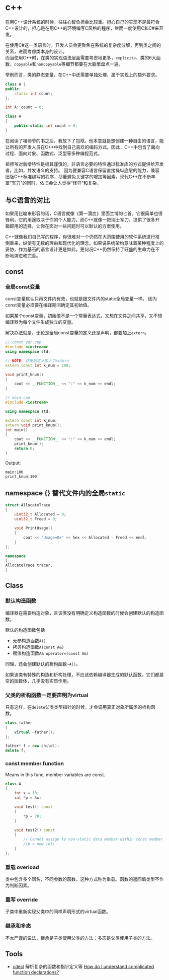 
# c++

在用C++设计系统的时候，往往心智负担会比较重。担心自己的实现不是最符合C++设计的，担心是在用C++的环境编写C风格的程序，继而一度使用C和C#来开发。<br>

在使用C#这一类语言时，开发人员会更聚焦在系统的复杂度分解，再到类之间的关系，进而考虑类本身的设计。<br>
而当使用C++时，在类的实现语法层面需要考虑地更多，`explicite`、类的6大函数，`copyable`和`noncopyable`等细节都要在大脑里盘点一遍。

举例而言，类的静态变量，在C++中还需要单独处理，属于实现上的额外要求。

```C++
class A {
public:
    static int count;
};

int A::count = 0;
```

``` C#
class A 
{
    public static int count = 0;
}
```

在阅读了祖师爷的书之后，我放下了包袱。他本意就是想创建一种自由的语言，能让所有的开发人员在C++中找到自己喜欢的编码方式。因此，C++中包含了面向过程、面向对象、函数式、泛型等多种编程范式。

祖师爷对新增特性是极其谨慎的，非语言必要的特性通过标准库的方式提供给开发者。比如，并发语义的支持。
因为要兼容C语言保留直接操纵底层的能力，兼容旧版C++标准编写的程序，尽量避免关键字的增加等因素，现代C++在不断丰富“军刀”的同时，依旧会让人觉得“怪异”和复杂。

## 与C语言的对比

如果用比喻来形容的话，C语言就像《第一滴血》里面兰博的匕首，它很简单也很锋利，它的用途取决于你的个人能力。而C++就像一把瑞士军刀，提供了很多开箱即用的选择，让你在面对一些问题时可以默认的方案使用。

C++就像我们自己写的程序，你很难对一个仍然在大范围使用的软件系统进行推倒重来，纵使有无数的理由和现代化的理念。如果说系统架构意味着某种程度上的妥协，作为基石的语言设计更是如此。更何况C++仍然保持了旺盛的生命力在不断地演进和完善。

## const

### 全局const变量

const变量默认只再文件内有效，也就是跟文件内的static全局变量一样。
因为const变量必须要在编译期间确定其初始值。

如果某个const变量，初始值不是一个常量表达式，又想在文件之间共享，又不想编译器为每个文件生成独立的变量。

解决办法就是，无论是全局const变量的定义还是声明，都要加上`extern`。

```cpp
// const_var.cpp
#include <iostream>
using namespace std;

// NOTE: 这里的定义加上了extern
extern const int k_num = 100;

void print_knum()
{
    cout << __FUNCTION__ << ":" << k_num << endl;
}

```

``` cpp
// main.cpp
#include <iostream>

using namespace std;

extern const int k_num;
extern void print_knum();
int main()
{
    cout << __FUNCTION__ << ":" << k_num << endl;
    print_knum();
    return 0;
}
```

Output:

``` shell
main:100
print_knum:100
```

## namespace {} 替代文件内的全局`static`

``` c++
struct AllocateTrace
{
    uint32_t Allocated = 0;
    uint32_t Freed = 0;

    void PrintUsage()
    {
        cout << "Usage=0x" << hex << Allocated - Freed << endl;
    }
};

namespace
{
AllocateTrace tracer;
}
```

## Class

### 默认构造函数

编译器在需要构造对象，且该类没有明确定义构造函数的时候会创建默认的构造函数。

默认的构造函数包括

- 无参构造函数`A()`
- 拷贝构造函数`A(const A&)`
- 赋值构造函数`A& operator=(const A&)`

同理，还会创建默认的析构函数`~A()`。

如果该类有特殊的构造和析构处理，不应该依赖编译器生成的默认函数，它们都是空的函数体，几乎没有实质作用。

### 父类的析构函数一定要声明为virtual

只有这样，在`delete`父类类型指针的时候，才会调用真正对象所属类的析构函数。

``` c++
class father 
{
    virtual ~father();
};

father* f = new child();
delete f;
```

### const member function

Means in this func, member variables are const.

``` c++
class A
{
    int x = 10;
    int *p = &x;

    void test() const
    {
        *p = 20;
    }

    void test2() const
    {
        // Cannot assign to non-static data member within const member function 'test2'
        //p = new int;
    }
};
```

### 重载 overload

类中包含多个同名，不同参数的函数，这种方式称为重载。函数的返回值类型不作为判断因素。

### 重写 override

子类中重新实现父类中的同样声明形式的virtual函数。

### 继承和多态

不太严谨的说法，继承是子类使用父类的方法；多态是父类使用子类的方法。

## Tools

- [cdecl](https://cdecl.org/)
  解析复杂的函数和指针定义等
  [How do I understand complicated function declarations?](https://stackoverflow.com/a/2663377)
